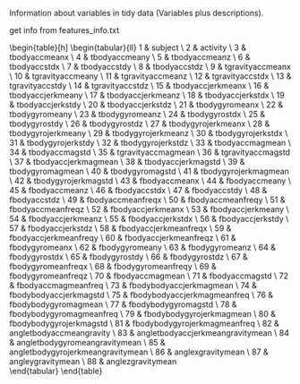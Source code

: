 Information about variables in tidy data (Variables plus descriptions).

get info from features_info.txt

\begin{table}[h]
\begin{tabular}{ll}
1  & subject                           \\
2  & activity                          \\
3  & tbodyaccmeanx                     \\
4  & tbodyaccmeany                     \\
5  & tbodyaccmeanz                     \\
6  & tbodyaccstdx                      \\
7  & tbodyaccstdy                      \\
8  & tbodyaccstdz                      \\
9  & tgravityaccmeanx                  \\
10 & tgravityaccmeany                  \\
11 & tgravityaccmeanz                  \\
12 & tgravityaccstdx                   \\
13 & tgravityaccstdy                   \\
14 & tgravityaccstdz                   \\
15 & tbodyaccjerkmeanx                 \\
16 & tbodyaccjerkmeany                 \\
17 & tbodyaccjerkmeanz                 \\
18 & tbodyaccjerkstdx                  \\
19 & tbodyaccjerkstdy                  \\
20 & tbodyaccjerkstdz                  \\
21 & tbodygyromeanx                    \\
22 & tbodygyromeany                    \\
23 & tbodygyromeanz                    \\
24 & tbodygyrostdx                     \\
25 & tbodygyrostdy                     \\
26 & tbodygyrostdz                     \\
27 & tbodygyrojerkmeanx                \\
28 & tbodygyrojerkmeany                \\
29 & tbodygyrojerkmeanz                \\
30 & tbodygyrojerkstdx                 \\
31 & tbodygyrojerkstdy                 \\
32 & tbodygyrojerkstdz                 \\
33 & tbodyaccmagmean                   \\
34 & tbodyaccmagstd                    \\
35 & tgravityaccmagmean                \\
36 & tgravityaccmagstd                 \\
37 & tbodyaccjerkmagmean               \\
38 & tbodyaccjerkmagstd                \\
39 & tbodygyromagmean                  \\
40 & tbodygyromagstd                   \\
41 & tbodygyrojerkmagmean              \\
42 & tbodygyrojerkmagstd               \\
43 & fbodyaccmeanx                     \\
44 & fbodyaccmeany                     \\
45 & fbodyaccmeanz                     \\
46 & fbodyaccstdx                      \\
47 & fbodyaccstdy                      \\
48 & fbodyaccstdz                      \\
49 & fbodyaccmeanfreqx                 \\
50 & fbodyaccmeanfreqy                 \\
51 & fbodyaccmeanfreqz                 \\
52 & fbodyaccjerkmeanx                 \\
53 & fbodyaccjerkmeany                 \\
54 & fbodyaccjerkmeanz                 \\
55 & fbodyaccjerkstdx                  \\
56 & fbodyaccjerkstdy                  \\
57 & fbodyaccjerkstdz                  \\
58 & fbodyaccjerkmeanfreqx             \\
59 & fbodyaccjerkmeanfreqy             \\
60 & fbodyaccjerkmeanfreqz             \\
61 & fbodygyromeanx                    \\
62 & fbodygyromeany                    \\
63 & fbodygyromeanz                    \\
64 & fbodygyrostdx                     \\
65 & fbodygyrostdy                     \\
66 & fbodygyrostdz                     \\
67 & fbodygyromeanfreqx                \\
68 & fbodygyromeanfreqy                \\
69 & fbodygyromeanfreqz                \\
70 & fbodyaccmagmean                   \\
71 & fbodyaccmagstd                    \\
72 & fbodyaccmagmeanfreq               \\
73 & fbodybodyaccjerkmagmean           \\
74 & fbodybodyaccjerkmagstd            \\
75 & fbodybodyaccjerkmagmeanfreq       \\
76 & fbodybodygyromagmean              \\
77 & fbodybodygyromagstd               \\
78 & fbodybodygyromagmeanfreq          \\
79 & fbodybodygyrojerkmagmean          \\
80 & fbodybodygyrojerkmagstd           \\
81 & fbodybodygyrojerkmagmeanfreq      \\
82 & angletbodyaccmeangravity          \\
83 & angletbodyaccjerkmeangravitymean  \\
84 & angletbodygyromeangravitymean     \\
85 & angletbodygyrojerkmeangravitymean \\
86 & anglexgravitymean                 \\
87 & angleygravitymean                 \\
88 & anglezgravitymean                
\end{tabular}
\end{table}
